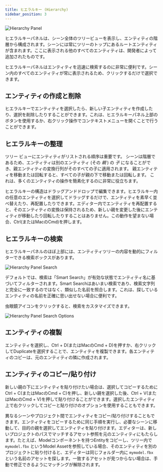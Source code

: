 ```yaml
---
title: ヒエラルキー (Hierarchy)
sidebar_position: 3
---
```


![Hierarchy Panel](/img/user-manual/editor/hierarchy/hierarchy-panel.png)

ヒエラルキーパネルは、シーン全体のツリービューを表示し、エンティティの階層から構成されます。シーンには常にツリーのトップにあるルートエンティティが含まれます。ここに表示される他のすべてのエンティティは、開発者によって追加されたものです。

ヒエラルキーパネルはエンティティを迅速に検索するのに非常に便利です。シーン内のすべてのエンティティが常に表示されるため、クリックするだけで選択できます。

## エンティティの作成と削除

ヒエラルキーでエンティティを選択したら、新しい子エンティティを作成したり、選択を削除したりすることができます。これは、ヒエラルキーパネル上部のボタンを使用するか、右クリック操作でコンテキストメニューを開くことで行うことができます。

## ヒエラルキーの整理

ツリー ビューにエンティティがリストされる順序は重要です。 シーンは階層であるため、エンティティは別のエンティティ (その *親* ) の *子* になることができ、親エンティティの変換行列がそのすべての子に適用されます。 親エンティティを移動または回転すると、すべての子が親の下で移動または回転します。 これは、多くのエンティティの操作を簡素化するのに非常に役立ちます。

ヒエラルキーの構造はドラッグアンドドロップで編集できます。ヒエラルキー内の任意のエンティティを選択してドラッグするだけで、エンティティを素早く並べ替えたり、再配置したりできます。エディター内でエンティティを再配置すると、そのエンティティの変換は保持されるため、新しい親を変更した後にエンティティが移動したり回転したりすることはありません。この動作を望まない場合、Ctrl(またはMacのCmd)を押します。

## ヒエラルキーの検索

ヒエラルキーパネルのほぼ上部には、エンティティツリーの内容を動的にフィルターできる検索ボックスがあります。

![Hierarchy Panel Search](/img/user-manual/editor/hierarchy/hierarchy-search.png)

デフォルトでは、検索は「Smart Search」が有効な状態でエンティティ名に基づいてフィルターされます。Smart Searchはあいまい検索であり、検索文字列と完全に一致するのではなく、類似した名前を照合します。これは、探しているエンティティの名前を正確に思い出せない場合に便利です。

虫眼鏡アイコンをクリックすると、検索をカスタマイズできます。

![Hierarchy Panel Search Options](/img/user-manual/editor/hierarchy/hierarchy-search-options.png)

## エンティティの複製

エンティティを選択し、Ctrl + D(またはMacのCmd + D)を押すか、右クリックしてDuplicateを選択することで、エンティティを複製できます。各エンティティのコピーは、元のエンティティの隣に作成されます。

## エンティティのコピー/貼り付け

新しい親の下にエンティティを貼り付けたい場合は、選択してコピーするためにCtrl + C(またはMacのCmd + C)を押し、新しい親を選択した後、Ctrl + V(またはMacのCmd + V)を押して貼り付けることができます。選択したエンティティ上で右クリックしてコピーと貼り付けのオプションを使用することもできます。

異なるシーンやプロジェクト間でエンティティをコピー/貼り付けすることもできます。エンティティをコピーするために同じ手順を実行し、必要なシーンに移動して、目的の親を選択してエンティティを貼り付けます。エディターは、新しいプロジェクトのパスでマッチするアセット参照を元のエンティティにもたらします。たとえば、Modelコンポーネントを持つEntityをコピーし、ツリー内で `mymodel.fbx` というModel Assetを参照している場合、そのエンティティを別のプロジェクトに貼り付けると、エディターは同じフォルダー内に `mymodel.fbx` という名前のアセットを探します。一致するアセットが見つからない場合は、手動で修正できるようにマッチングが解除されます。
